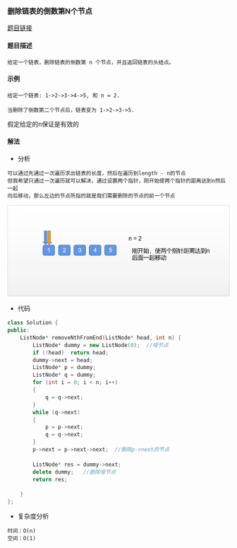 ### 删除链表的倒数第N个节点

<a href="https://leetcode-cn.com/problems/remove-nth-node-from-end-of-list/">题目链接</a>

#### 题目描述

```
给定一个链表，删除链表的倒数第 n 个节点，并且返回链表的头结点。
```

#### 示例

```
给定一个链表: 1->2->3->4->5, 和 n = 2.

当删除了倒数第二个节点后，链表变为 1->2->3->5.
```

假定给定的n保证是有效的

#### 解法

+ 分析

```
可以通过先通过一次遍历求出链表的长度，然后在遍历到length - n的节点
但我希望只通过一次遍历就可以解决，通过设置两个指针，刚开始使两个指针的距离达到n然后一起
向后移动，那么左边的节点所指的就是我们需要删除的节点的前一个节点
```
![014_1](img/014_1.gif)

+ 代码

```c++
class Solution {
public:
    ListNode* removeNthFromEnd(ListNode* head, int n) {
        ListNode* dummy = new ListNode(0);  //哑节点
        if (!head)  return head;
        dummy->next = head;
        ListNode* p = dummy;
        ListNode* q = dummy;
        for (int i = 0; i < n; i++)
        {
            q = q->next;
        }
        while (q->next)
        {
            p = p->next;
            q = q->next;
        }
        p->next = p->next->next;  //删除p->next的节点

        ListNode* res = dummy->next;
        delete dummy;   //删除哑节点
        return res;

    }
};
```

+ 复杂度分析

```
时间：O(n)
空间：O(1)
```

